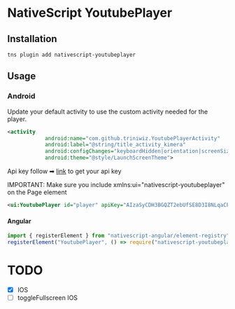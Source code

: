 # NativeScript YoutubePlayer


## Installation


```
tns plugin add nativescript-youtubeplayer
```

## Usage 

### Android
Update your default activity to use the custom activity needed for the player.

```xml
<activity
			android:name="com.github.triniwiz.YoutubePlayerActivity"
			android:label="@string/title_activity_kimera"
			android:configChanges="keyboardHidden|orientation|screenSize"
			android:theme="@style/LaunchScreenTheme">
```
Api key follow ➡ [link](https://developers.google.com/youtube/android/player/register) to get your api key

IMPORTANT: Make sure you include xmlns:ui="nativescript-youtubeplayer" on the Page element

```xml
<ui:YoutubePlayer id="player" apiKey="AIzaSyCDH3BGQZT2ebUfSE8D3I8NLqaCPu4FRh0" src="{{src}}" height="250" width="100%" backgroundColor="gray" />
```

#### Angular

```ts
import { registerElement } from "nativescript-angular/element-registry";
registerElement("YoutubePlayer", () => require("nativescript-youtubeplayer").YoutubePlayer);
```

# TODO

- [x] IOS
- [ ] toggleFullscreen IOS

